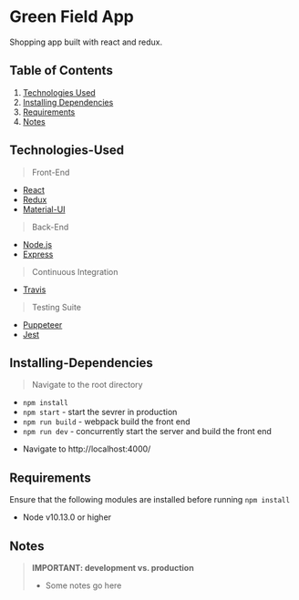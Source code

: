 # Green Field App

Shopping app built with react and redux.

<!-- TODO: link to a .gif of the app -->
<!-- <img src='./snapshot.gif' height='80%' width='80%'> -->

## Table of Contents

1. [Technologies Used](#Technologies-Used)
2. [Installing Dependencies](#Installing-Dependencies)
3. [Requirements](#Requirements)
4. [Notes](#Notes)

## Technologies-Used

> Front-End

- [React](https://reactjs.org/)
- [Redux](https://redux.js.org/)
- [Material-UI](https://material-ui.com/)

> Back-End

- [Node.js](https://nodejs.org/en/)
- [Express](https://expressjs.com)

> Continuous Integration

- [Travis](https://travis-ci.org/)

> Testing Suite

- [Puppeteer](https://pptr.dev/)
- [Jest](https://jestjs.io/docs/en/api)

## Installing-Dependencies

> Navigate to the root directory

- `npm install`
- `npm start` - start the sevrer in production
- `npm run build` - webpack build the front end
- `npm run dev` - concurrently start the server and build the front end

* Navigate to http://localhost:4000/

## Requirements

Ensure that the following modules are installed before running `npm install`

- Node v10.13.0 or higher

## Notes

> **IMPORTANT: development vs. production**
>
> - Some notes go here
